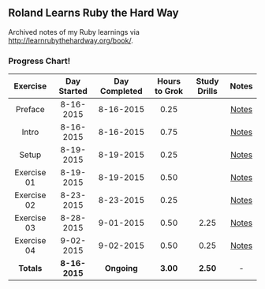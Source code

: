 ## Roland Learns Ruby the Hard Way
Archived notes of my Ruby learnings via http://learnrubythehardway.org/book/.

### Progress Chart!
| Exercise    | Day Started   | Day Completed | Hours to Grok | Study Drills | Notes |
|:-----------:|:-------------:|:-------------:|:-------------:|:------------:|:-----:|
| Preface     | 8-16-2015     | 8-16-2015     | 0.25          |              | [Notes](https://github.com/RolandBurrows/learning-ruby-the-hard-way/tree/master/Exercise%200%20-%20Preface) |
| Intro       | 8-16-2015     | 8-16-2015     | 0.75          |              | [Notes](https://github.com/RolandBurrows/learning-ruby-the-hard-way/tree/master/Exercise%200%20-%20The%20Introduction) |
| Setup       | 8-19-2015     | 8-19-2015     | 0.25          |              | [Notes](https://github.com/RolandBurrows/learning-ruby-the-hard-way/tree/master/Exercise%200%20-%20The%20Setup) |
| Exercise 01 | 8-19-2015     | 8-19-2015     | 0.50          |              | [Notes](https://github.com/RolandBurrows/learning-ruby-the-hard-way/tree/master/Exercise%201%20-%20A%20Good%20First%20Program) |
| Exercise 02 | 8-23-2015     | 8-23-2015     | 0.25          |              | [Notes](https://github.com/RolandBurrows/learning-ruby-the-hard-way/tree/master/Exercise%2002%20-%20Comments%20and%20Pound%20Characters) |
| Exercise 03 | 8-28-2015     | 9-01-2015     | 0.50          | 2.25         | [Notes](https://github.com/RolandBurrows/learning-ruby-the-hard-way/tree/master/Exercise%2003%20-%20Numbers%20and%20Math) |
| Exercise 04 | 9-02-2015     | 9-02-2015     | 0.50          | 0.25         | [Notes](https://github.com/RolandBurrows/learning-ruby-the-hard-way/tree/master/Exercise%2004%20-%20Variables%20and%20Names) |
| **Totals**  | **8-16-2015** | **Ongoing**   | **3.00**      | **2.50**     | -    |
